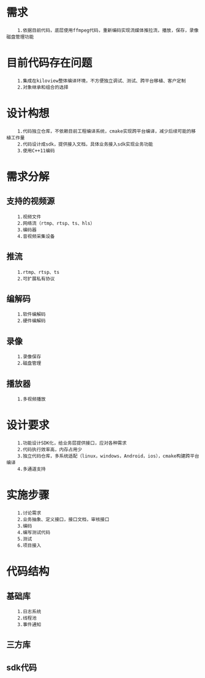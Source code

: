 # 需求
		1.依据目前代码，底层使用ffmpeg代码，重新编码实现流媒体推拉流，播放，保存，录像磁盘管理功能

# 目前代码存在问题
		1.集成在kiloview整体编译环境，不方便独立调试、测试、跨平台移植、客户定制
		2.对象继承和组合的选择
	
# 设计构想
		1.代码独立仓库，不依赖目前工程编译系统，cmake实现跨平台编译，减少后续可能的移植工作量
		2.代码设计成sdk，提供接入文档，具体业务接入sdk实现业务功能
		3.使用C++11编码


#  需求分解
##  支持的视频源
		1.视频文件
		2.网络流（rtmp、rtsp、ts、hls）
		3.编码器
		4.音视频采集设备

## 推流
		1.rtmp、rtsp、ts
		2.可扩展私有协议
		
## 编解码
		1.软件编解码
		2.硬件编解码
		
## 录像
		1.录像保存
		2.磁盘管理
		
## 播放器
		1.多视频播放

# 设计要求
		1.功能设计SDK化，给业务层提供接口，应对各种需求
		2.代码执行效率高，内存占用少
		3.独立代码仓库，多系统适配（linux，windows，Android，ios），cmake构建跨平台编译
		4.多通道支持
		
# 实施步骤
		1.讨论需求
		2.业务抽象、定义接口，接口文档，审核接口
		3.编码
		4.编写测试代码
		5.测试
		6.项目接入


#  代码结构
## 基础库
		1.日志系统
		2.线程池
		3.事件通知
## 三方库
## sdk代码
	



